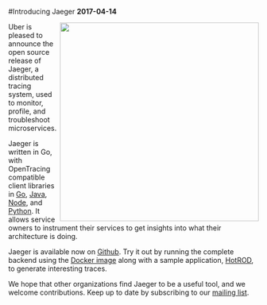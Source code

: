 #Introducing Jaeger
**2017-04-14**

<img align="right" src="../images/jaeger-vector.svg" width=400>
Uber is pleased to announce the open source release of Jaeger, a distributed tracing system, used to monitor, profile, and troubleshoot microservices.

Jaeger is written in Go, with OpenTracing compatible client libraries in [Go](https://github.com/uber/jaeger-client-go), [Java](https://github.com/uber/jaeger-client-java), [Node](https://github.com/uber/jaeger-client-node), and [Python](https://github.com/uber/jaeger-client-python). It allows service owners to instrument their services to get insights into what their architecture is doing. 

Jaeger is available now on [Github](github.com/uber/jaeger). Try it out by running the complete backend using the [Docker image](http://jaeger.readthedocs.io/en/latest/getting_started/#all-in-one-docker-image) along with a sample application, [HotROD](http://jaeger.readthedocs.io/en/latest/getting_started/#sample-application), to generate interesting traces.

We hope that other organizations find Jaeger to be a useful tool, and we welcome contributions. 
Keep up to date by subscribing to our [mailing list](https://groups.google.com/forum/#!forum/jaeger-tracing).
